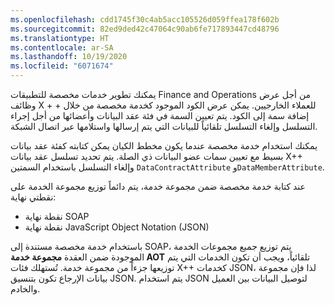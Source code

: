 ```yaml
---
ms.openlocfilehash: cdd1745f30c4ab5acc105526d059ffea178f602b
ms.sourcegitcommit: 82ed9ded42c47064c90ab6fe717893447cd48796
ms.translationtype: HT
ms.contentlocale: ar-SA
ms.lasthandoff: 10/19/2020
ms.locfileid: "6071674"
---
```


يمكنك تطوير خدمات مخصصة للتطبيقات Finance and Operations من أجل عرض وظائف ‎‎X‎ + +‎ للعملاء الخارجيين. يمكن عرض الكود الموجود كخدمة مخصصة من خلال إضافة سمة إلى الكود. يتم تعيين السمة في فئة عقد البيانات وأعضائها من أجل إجراء التسلسل وإلغاء التسلسل تلقائياً للبيانات التي يتم إرسالها واستلامها عبر اتصال الشبكة.

يمكنك استخدام خدمة مخصصة عندما يكون مخطط الكيان يمكن كتابته كفئة عقد بيانات بسيط مع تعيين سمات عضو البيانات ذي الصلة. يتم تحديد تسلسل عقد بيانات X++ وإلغاء التسلسل باستخدام السمتين `DataContractAttribute` و`DataMemberAttribute`.

عند كتابة خدمة مخصصة ضمن مجموعة خدمة، يتم دائماً توزيع مجموعة الخدمة على نقطتي نهاية:

-   نقطة نهاية SOAP
-   نقطة نهاية JavaScript Object Notation ‏(JSON)

باستخدام خدمة مخصصة مستندة إلى SOAP، يتم توزيع جميع مجموعات الخدمة الموجودة ضمن العقدة **مجموعة خدمة AOT** تلقائياً، ويجب أن تكون الخدمات التي يتم توزيعها جزءاً من مجموعة خدمة. تُستهلك فئات X++ كخدمات JSON، لذا فإن مجموعة بيانات الإرجاع تكون بتنسيق JSON. يتم استخدام JSON لتوصيل البيانات بين العميل والخادم. 
